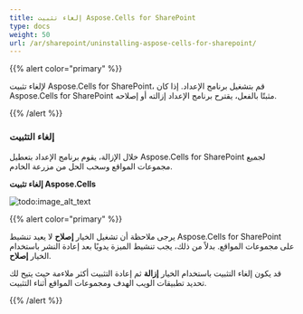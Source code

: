 ```yaml
---
title: إلغاء تثبيت Aspose.Cells for SharePoint
type: docs
weight: 50
url: /ar/sharepoint/uninstalling-aspose-cells-for-sharepoint/
---
```


{{% alert color="primary" %}} 

لإلغاء تثبيت Aspose.Cells for SharePoint، قم بتشغيل برنامج الإعداد. إذا كان Aspose.Cells for SharePoint مثبتًا بالفعل، يقترح برنامج الإعداد إزالته أو إصلاحه.

{{% /alert %}} 
### **إلغاء التثبيت**
خلال الإزالة، يقوم برنامج الإعداد بتعطيل Aspose.Cells for SharePoint لجميع مجموعات المواقع وسحب الحل من مزرعة الخادم. 

**إلغاء تثبيت Aspose.Cells** 

![todo:image_alt_text](uninstalling-aspose-cells-for-sharepoint_1.png)




{{% alert color="primary" %}} 

يرجى ملاحظة أن تشغيل الخيار **إصلاح** لا يعيد تنشيط Aspose.Cells for SharePoint على مجموعات المواقع. بدلاً من ذلك، يجب تنشيط الميزة يدويًا بعد إعادة النشر باستخدام الخيار **إصلاح**.

قد يكون إلغاء التثبيت باستخدام الخيار **إزالة** ثم إعادة التثبيت أكثر ملاءمة حيث يتيح لك تحديد تطبيقات الويب الهدف ومجموعات المواقع أثناء التثبيت. 

{{% /alert %}}
